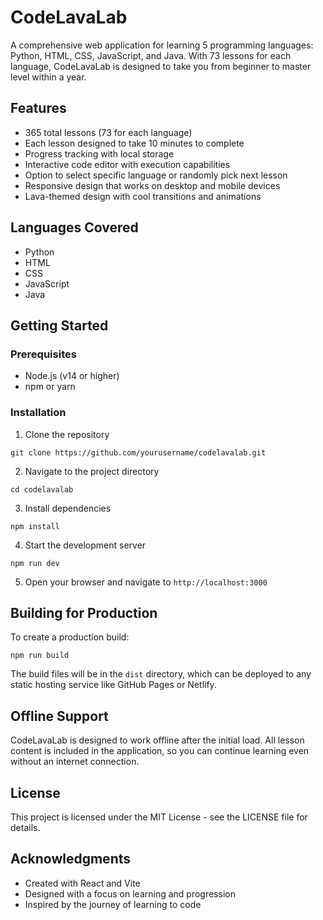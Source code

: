 # CodeLavaLab

A comprehensive web application for learning 5 programming languages: Python, HTML, CSS, JavaScript, and Java. With 73 lessons for each language, CodeLavaLab is designed to take you from beginner to master level within a year.

## Features

- 365 total lessons (73 for each language)
- Each lesson designed to take 10 minutes to complete
- Progress tracking with local storage
- Interactive code editor with execution capabilities
- Option to select specific language or randomly pick next lesson
- Responsive design that works on desktop and mobile devices
- Lava-themed design with cool transitions and animations

## Languages Covered

- Python
- HTML
- CSS
- JavaScript
- Java

## Getting Started

### Prerequisites

- Node.js (v14 or higher)
- npm or yarn

### Installation

1. Clone the repository
```
git clone https://github.com/yourusername/codelavalab.git
```

2. Navigate to the project directory
```
cd codelavalab
```

3. Install dependencies
```
npm install
```

4. Start the development server
```
npm run dev
```

5. Open your browser and navigate to `http://localhost:3000`

## Building for Production

To create a production build:

```
npm run build
```

The build files will be in the `dist` directory, which can be deployed to any static hosting service like GitHub Pages or Netlify.

## Offline Support

CodeLavaLab is designed to work offline after the initial load. All lesson content is included in the application, so you can continue learning even without an internet connection.

## License

This project is licensed under the MIT License - see the LICENSE file for details.

## Acknowledgments

- Created with React and Vite
- Designed with a focus on learning and progression
- Inspired by the journey of learning to code
